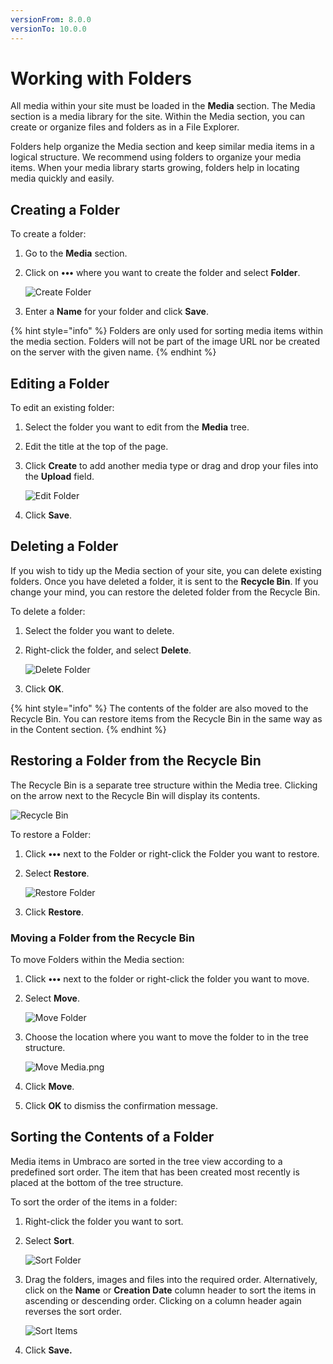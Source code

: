 ```yaml
---
versionFrom: 8.0.0
versionTo: 10.0.0
---
```


# Working with Folders

All media within your site must be loaded in the **Media** section. The Media section is a media library for the site. Within the Media section, you can create or organize files and folders as in a File Explorer.

Folders help organize the Media section and keep similar media items in a logical structure. We recommend using folders to organize your media items. When your media library starts growing, folders help in locating media quickly and easily.

## Creating a Folder

To create a folder:

1. Go to the **Media** section.
2.  Click on **•••** where you want to create the folder and select **Folder**.

    ![Create Folder](../../../../../11/umbraco-cms/tutorials/editors-manual/media-management/images/create-folder-v9.png)
3. Enter a **Name** for your folder and click **Save**.

{% hint style="info" %}
Folders are only used for sorting media items within the media section. Folders will not be part of the image URL nor be created on the server with the given name.
{% endhint %}

## Editing a Folder

To edit an existing folder:

1. Select the folder you want to edit from the **Media** tree.
2. Edit the title at the top of the page.
3.  Click **Create** to add another media type or drag and drop your files into the **Upload** field.

    ![Edit Folder](../../../../../11/umbraco-cms/tutorials/editors-manual/media-management/images/Edit-folder-v9.png)
4. Click **Save**.

## Deleting a Folder

If you wish to tidy up the Media section of your site, you can delete existing folders. Once you have deleted a folder, it is sent to the **Recycle Bin**. If you change your mind, you can restore the deleted folder from the Recycle Bin.

To delete a folder:

1. Select the folder you want to delete.
2.  Right-click the folder, and select **Delete**.

    ![Delete Folder](../../../../../11/umbraco-cms/tutorials/editors-manual/media-management/images/Delete-folder-v9.png)
3. Click **OK**.

{% hint style="info" %}
The contents of the folder are also moved to the Recycle Bin. You can restore items from the Recycle Bin in the same way as in the Content section.
{% endhint %}

## Restoring a Folder from the Recycle Bin

The Recycle Bin is a separate tree structure within the Media tree. Clicking on the arrow next to the Recycle Bin will display its contents.

![Recycle Bin](../../../../../11/umbraco-cms/tutorials/editors-manual/media-management/images/mediaRecycle-v9.png)

To restore a Folder:

1. Click **•••** next to the Folder or right-click the Folder you want to restore.
2.  Select **Restore**.

    ![Restore Folder](../../../../../11/umbraco-cms/tutorials/editors-manual/media-management/images/Restore-Folder-v9.png)
3. Click **Restore**.

### Moving a Folder from the Recycle Bin

To move Folders within the Media section:

1. Click **•••** next to the folder or right-click the folder you want to move.
2.  Select **Move**.

    ![Move Folder](../../../../../11/umbraco-cms/tutorials/editors-manual/media-management/images/Move-Folder-v9.png)
3.  Choose the location where you want to move the folder to in the tree structure.

    ![Move Media.png](../../../../../11/umbraco-cms/tutorials/editors-manual/media-management/images/Move-media-location-v9.png)
4. Click **Move**.
5. Click **OK** to dismiss the confirmation message.

## Sorting the Contents of a Folder

Media items in Umbraco are sorted in the tree view according to a predefined sort order. The item that has been created most recently is placed at the bottom of the tree structure.

To sort the order of the items in a folder:

1. Right-click the folder you want to sort.
2.  Select **Sort**.

    ![Sort Folder](../../../../../11/umbraco-cms/tutorials/editors-manual/media-management/images/Sort-Folder-v9.png)
3.  Drag the folders, images and files into the required order. Alternatively, click on the **Name** or **Creation Date** column header to sort the items in ascending or descending order. Clicking on a column header again reverses the sort order.

    ![Sort Items](../../../../../11/umbraco-cms/tutorials/editors-manual/media-management/images/sort-items-v9.png)
4. Click **Save.**
